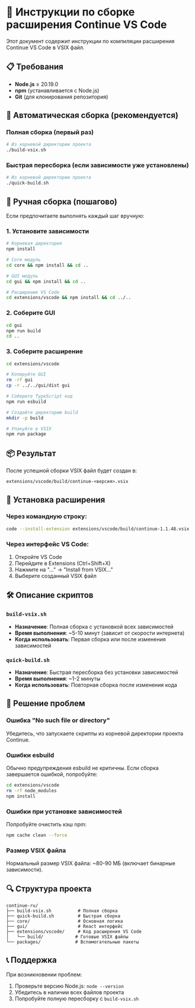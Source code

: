 # 🔨 Инструкции по сборке расширения Continue VS Code

Этот документ содержит инструкции по компиляции расширения Continue VS Code в VSIX файл.

## 📋 Требования

- **Node.js** ≥ 20.19.0
- **npm** (устанавливается с Node.js)
- **Git** (для клонирования репозитория)

## 🚀 Автоматическая сборка (рекомендуется)

### Полная сборка (первый раз)

```bash
# Из корневой директории проекта
./build-vsix.sh
```

### Быстрая пересборка (если зависимости уже установлены)

```bash
# Из корневой директории проекта
./quick-build.sh
```

## 🔧 Ручная сборка (пошагово)

Если предпочитаете выполнять каждый шаг вручную:

### 1. Установите зависимости

```bash
# Корневая директория
npm install

# Core модуль
cd core && npm install && cd ..

# GUI модуль
cd gui && npm install && cd ..

# Расширение VS Code
cd extensions/vscode && npm install && cd ../..
```

### 2. Соберите GUI

```bash
cd gui
npm run build
cd ..
```

### 3. Соберите расширение

```bash
cd extensions/vscode

# Копируйте GUI
rm -rf gui
cp -r ../../gui/dist gui

# Соберите TypeScript код
npm run esbuild

# Создайте директорию build
mkdir -p build

# Упакуйте в VSIX
npm run package
```

## 📦 Результат

После успешной сборки VSIX файл будет создан в:

```
extensions/vscode/build/continue-<версия>.vsix
```

## 🚀 Установка расширения

### Через командную строку:

```bash
code --install-extension extensions/vscode/build/continue-1.1.48.vsix
```

### Через интерфейс VS Code:

1. Откройте VS Code
2. Перейдите в Extensions (Ctrl+Shift+X)
3. Нажмите на "..." → "Install from VSIX..."
4. Выберите созданный VSIX файл

## 🛠️ Описание скриптов

### `build-vsix.sh`

- **Назначение**: Полная сборка с установкой всех зависимостей
- **Время выполнения**: ~5-10 минут (зависит от скорости интернета)
- **Когда использовать**: Первая сборка или после изменения зависимостей

### `quick-build.sh`

- **Назначение**: Быстрая пересборка без установки зависимостей
- **Время выполнения**: ~1-2 минуты
- **Когда использовать**: Повторная сборка после изменения кода

## 🐛 Решение проблем

### Ошибка "No such file or directory"

Убедитесь, что запускаете скрипты из корневой директории проекта Continue.

### Ошибки esbuild

Обычно предупреждения esbuild не критичны. Если сборка завершается ошибкой, попробуйте:

```bash
cd extensions/vscode
rm -rf node_modules
npm install
```

### Ошибки при установке зависимостей

Попробуйте очистить кэш npm:

```bash
npm cache clean --force
```

### Размер VSIX файла

Нормальный размер VSIX файла: ~80-90 МБ (включает бинарные зависимости).

## 🔍 Структура проекта

```
continue-ru/
├── build-vsix.sh          # Полная сборка
├── quick-build.sh         # Быстрая сборка
├── core/                  # Основная логика
├── gui/                   # React интерфейс
├── extensions/vscode/     # Код расширения VS Code
│   └── build/            # Готовые VSIX файлы
└── packages/             # Вспомогательные пакеты
```

## 📞 Поддержка

При возникновении проблем:

1. Проверьте версию Node.js: `node --version`
2. Убедитесь в наличии всех файлов проекта
3. Попробуйте полную пересборку с `build-vsix.sh`
